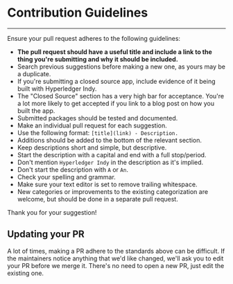 # Contribution Guidelines

---

Ensure your pull request adheres to the following guidelines:

- **The pull request should have a useful title and include a link to the thing you're submitting and why it should be included.**
- Search previous suggestions before making a new one, as yours may be a duplicate.
- If you're submitting a closed source app, include evidence of it being built with Hyperledger Indy.
- The "Closed Source" section has a very high bar for acceptance. You're a lot more likely to get accepted if you link to a blog post on how you built the app.
- Submitted packages should be tested and documented.
- Make an individual pull request for each suggestion.
- Use the following format: `[title](link) - Description.`
- Additions should be added to the bottom of the relevant section.
- Keep descriptions short and simple, but descriptive.
- Start the description with a capital and end with a full stop/period.
- Don't mention `Hyperledger Indy` in the description as it's implied.
- Don't start the description with `A` or `An`.
- Check your spelling and grammar.
- Make sure your text editor is set to remove trailing whitespace.
- New categories or improvements to the existing categorization are welcome, but should be done in a separate pull request.

Thank you for your suggestion!


## Updating your PR

A lot of times, making a PR adhere to the standards above can be difficult.
If the maintainers notice anything that we'd like changed, we'll ask you to
edit your PR before we merge it. There's no need to open a new PR, just edit
the existing one.
